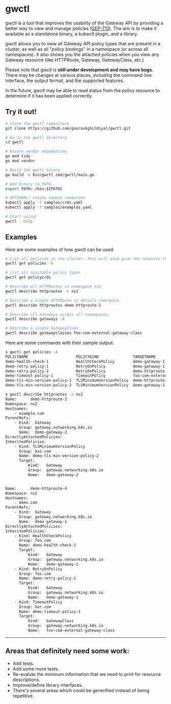 # gwctl

gwctl is a tool that improves the usability of the Gateway API by providing a better way to view and manage policies ([GEP-713](https://gateway-api.sigs.k8s.io/geps/gep-713)). The aim is to make it available as a standalone binary, a kubectl plugin, and a library.

gwctl allows you to view all Gateway API policy types that are present in a cluster, as well as all "policy bindings" in a namespace (or across all namespaces). It also shows you the attached policies when you view any Gateway resource (like HTTPRoute, Gateway, GatewayClass, etc.)

Please note that gwctl is <b>still under development and may have bugs</b>. There may be changes at various places, including the command-line interface, the output format, and the supported features.

In the future, gwctl may be able to read status from the policy resource to determine if it has been applied correctly.

## Try it out!

```bash
# Clone the gwctl repository
git clone https://github.com/gauravkghildiyal/gwctl.git

# Go to the gwctl directory
cd gwctl

# Ensure vendor depedencies
go mod tidy
go mod vendor

# Build the gwctl binary
go build -o bin/gwctl cmd/gwctl/main.go

# Add binary to PATH
export PATH=./bin:${PATH}

# OPTIONAL: Create sample resources
kubectl apply -f samples/crds.yaml
kubectl apply -f samples/examples.yaml

# Start using!
gwctl --help
```

## Examples
Here are some examples of how gwctl can be used:

```bash
# List all policies in the cluster. This will also give the resource they bind to.
gwctl get policies -A

# List all available policy types
gwctl get policycrds

# Describe all HTTPRoutes in namespace ns2
gwctl describe httproutes -n ns2

# Describe a single HTTPRoute in default namespace
gwctl describe httproutes demo-httproute-1

# Describe all Gateways across all namespaces.
gwctl describe gateways -A

# Describe a single GatewayClass
gwctl describe gatewayclasses foo-com-external-gateway-class
```

Here are some commands with their sample output:
```bash
❯ gwctl get policies -A
POLICYNAME                     POLICYKIND               TARGETNAME                      TARGETKIND
demo-health-check-1            HealthCheckPolicy        demo-gateway-1                  Gateway
demo-retry-policy-1            RetryOnPolicy            demo-gateway-1                  Gateway
demo-retry-policy-2            RetryOnPolicy            demo-httproute-2                HTTPRoute
demo-timeout-policy-1          TimeoutPolicy            foo-com-external-gateway-class  GatewayClass
demo-tls-min-version-policy-1  TLSMinimumVersionPolicy  demo-httproute-1                HTTPRoute
demo-tls-min-version-policy-2  TLSMinimumVersionPolicy  demo-gateway-2                  Gateway

❯ gwctl describe httproutes -n ns2
Name:      demo-httproute-3
Namespace: ns2
Hostnames:
    - example.com
ParentRefs:
    - Kind:  Gateway
      Group: gateway.networking.k8s.io
      Name:  demo-gateway-2
DirectlyAttachedPolicies:
InheritedPolicies:
    - Kind: TLSMinimumVersionPolicy
      Group: baz.com
      Name: demo-tls-min-version-policy-2
      Target:
          Kind:   Gateway
          Group:  gateway.networking.k8s.io
          Name:   demo-gateway-2


Name:      demo-httproute-4
Namespace: ns2
Hostnames:
    - demo.com
ParentRefs:
    - Kind:  Gateway
      Group: gateway.networking.k8s.io
      Name:  demo-gateway-1
DirectlyAttachedPolicies:
InheritedPolicies:
    - Kind: HealthCheckPolicy
      Group: foo.com
      Name: demo-health-check-1
      Target:
          Kind:   Gateway
          Group:  gateway.networking.k8s.io
          Name:   demo-gateway-1
    - Kind: RetryOnPolicy
      Group: foo.com
      Name: demo-retry-policy-1
      Target:
          Kind:   Gateway
          Group:  gateway.networking.k8s.io
          Name:   demo-gateway-1
    - Kind: TimeoutPolicy
      Group: bar.com
      Name: demo-timeout-policy-1
      Target:
          Kind:   GatewayClass
          Group:  gateway.networking.k8s.io
          Name:   foo-com-external-gateway-class
```

---

## Areas that definitely need some work:
* Add tests.
* Add some more tests.
* Re-evalute the minimum information that we need to print for resource descriptions.
* Improve/define library interfaces.
* There's several areas which could be generified instead of being repetitive.

